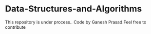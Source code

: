 # Data-Structures-and-Algorithms

This repository is under process..
Code by Ganesh Prasad.Feel free to contribute
